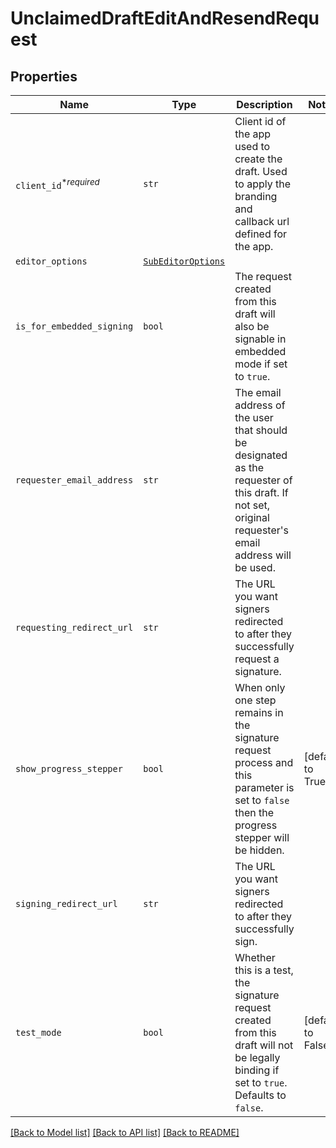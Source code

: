 # UnclaimedDraftEditAndResendRequest



## Properties
Name | Type | Description | Notes
------------ | ------------- | ------------- | -------------
| `client_id`<sup>*_required_</sup> | ```str``` |  Client id of the app used to create the draft. Used to apply the branding and callback url defined for the app.  |  |
| `editor_options` | [```SubEditorOptions```](SubEditorOptions.md) |    |  |
| `is_for_embedded_signing` | ```bool``` |  The request created from this draft will also be signable in embedded mode if set to `true`.  |  |
| `requester_email_address` | ```str``` |  The email address of the user that should be designated as the requester of this draft. If not set, original requester&#39;s email address will be used.  |  |
| `requesting_redirect_url` | ```str``` |  The URL you want signers redirected to after they successfully request a signature.  |  |
| `show_progress_stepper` | ```bool``` |  When only one step remains in the signature request process and this parameter is set to `false` then the progress stepper will be hidden.  |  [default to True] |
| `signing_redirect_url` | ```str``` |  The URL you want signers redirected to after they successfully sign.  |  |
| `test_mode` | ```bool``` |  Whether this is a test, the signature request created from this draft will not be legally binding if set to `true`. Defaults to `false`.  |  [default to False] |

[[Back to Model list]](../README.md#documentation-for-models) [[Back to API list]](../README.md#documentation-for-api-endpoints) [[Back to README]](../README.md)

